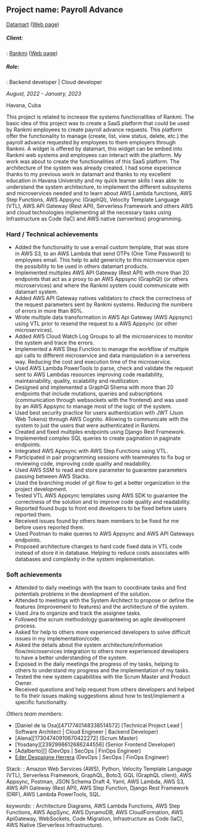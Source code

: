 ## **Project name: Payroll Advance**

[Datamart](https://www.linkedin.com/company/datamartcl/) ([Web page](https://datamart.cl/))

##### Client:
: [Rankmi](https://www.linkedin.com/company/rankmi/) ([Web page](https://www.rankmi.com/es/))

##### Role:
: Backend developer | Cloud developer

*August, 2022 - January, 2023*

Havana, Cuba

<!-- who is the client, what the client have, what the client want, what i can do -->

This project is related to increase the systems functionalities of Rankmi. The basic idea of this project was to create a SaaS platform that could be used by Rankmi employees to create payroll advance requests. This platform offer the functionality to manage (create, list, view status, delete, etc.) the payroll advance requested by employees to them employers through Rankmi. A widget is offered by datamart, this widget can be embed into Rankmi web
systems and employees can interact with the platform. My work was about to create the functionalities of this SaaS platform. The architecture of the system was already created. I had some experience thanks to my previous work in datamart and thanks to my excellent education in Havana University and my quick learner skills I was able: to understand the system architecture, to implement the different subsystems and microservices needed and to learn about AWS Lambda functions, AWS Step Functions, AWS Appsync (GraphQl), Velocity Template Language (VTL), AWS API Gateway (Rest API), Serverless Framework and others AWS and cloud technologies implementing all the necessary tasks using Infrastructure as Code (IaC) and AWS native (serverless) programming.

<!-- small description about the client and its requirements or problems, how I solve it -->
### Hard / Technical achievements

- Added the functionality to use a email custom template, that was store in AWS S3, to an AWS Lambda that send OTPs (One Time Password) to employees email. This help to add genericity to this microservice open the possibility to be used in others datamart products.
- Implemented multiples AWS API Gateway (Rest API) with more than 20 endpoints that act as a proxy to an AWS Appsync (GraphQl) (or others microservices) and where the Rankmi system could communicate with datamart system.
- Added AWS API Gateway natives validators to check the correctness of the request parameters sent by Rankmi systems. Reducing the numbers of errors in more than 80%.
- Wrote multiple data transformation in AWS Api Gateway (AWS Appsync) using VTL prior to resend the request to a AWS Appsync (or other microservices).
- Added AWS Cloud Watch Log Groups to all the microservices to monitor the system and trace the errors.
- Implemented a AWS Step Function to manage the workflow of multiple api calls to different microservice and data manipulation in a serverless way. Reducing the cost and execution time of the microservice.
- Used AWS Lambda PowerTools to parse, check and validate the request sent to AWS Lambdas resources improving code readability, maintainability, quality, scalability and reutilization.
- Designed and implemented a GraphQl Shema with more than 20 endpoints that include mutations, queries and subscriptions (communication through websockets with the frontend) and was used by an AWS Appsync to manage most of the logic of the system.
- Used best security practice for users authentication with JWT (Json Web Tokens) through AWS Cognito. Allowing to communicate with the system to just the users that were authenticated in Rankmi.
- Created and fixed multiples endpoints using Django Rest Framework.
- Implemented complex SQL queries to create pagination in paginate endpoints.
- Integrated AWS Appsync with AWS Step Functions using VTL.
- Participated in pair programming sessions with teammates to fix bug or reviewing code, improving code quality and readability.
- Used AWS SSM to read and store parameter to guarantee parameters passing between AWS Stacks.
- Used the branching model of git flow to get a better organization in the project development.
- Tested VTL AWS Appsync templates using AWS SDK to guarantee the correctness of the solution and to improve code quality and readability.
- Reported found bugs to front end developers to be fixed before users reported them.
- Received issues found by others team members to be fixed for me before users reported them.
- Used Postman to make queries to AWS Appsync and AWS API Gateways endpoints.
- Proposed architecture changes to hard code fixed data in VTL code instead of store it in database. Helping to reduce costs associates with databases and complexity in the system implementation.

### Soft achievements

- Attended to daily meetings with the team to coordinate tasks and find potentials problems in the development of the solution.
- Attended to meetings with the System Architect to propose or define the features (improvement to features) and the architecture of the system.
- Used Jira to organize and track the assignee tasks.
- Followed the scrum methodology guaranteeing an agile development process.
- Asked for help to others more experienced developers to solve difficult issues in my implementation/code.
- Asked the details about the system architecture/information flow/microservices integration to others more experienced developers to have a better understanding of the system.
- Exposed in the daily meetings the progress of my tasks, helping to others to understand my progress and the implementation of my tasks.
- Tested the new system capabilities with the Scrum Master and Product Owner.
- Received questions and help request from others developers and helped to fix their issues making suggestions about how to test/implement a specific functionality.

*Others team members*:
<!-- maybe extend this with more public profiles? -->
- [Daniel de la Osa][4717740148338514572] (Technical Project Lead | Software Architect | Cloud Engineer | Backend Developer)
- [Alena][17304740910670422272] (Scrum Master)
- [Yosdany][2392998612686244556] (Senior Frontend Developer)
- [Adalberto][] (DevOps | SecOps | FinOps Engineer)
- [Eder Despaigne Herrera](https://cu.linkedin.com/in/eder-despaigne-herrera-4185501b6) (DevOps | SecOps | FinOps Engineer)

Stack:
: Amazon Web Services (AWS), Python, Velocity Template Language (VTL), Serverless Framework, GraphQL, Boto3, GQL (GraphQL client), AWS Appsync, Postman, JSON Schema Draft 4, Yaml, AWS Lambda, AWS S3, AWS API Gateway (Rest API), AWS Step Function, Django Rest Framework (DRF), AWS Lambda PowerTools, SQL.
<!-- extend the keywords section -->
*keywords*:
: Architecture Diagrams, AWS Lambda Functions, AWS Step Functions, AWS AppSync, AWS DynamoDB, AWS CloudFormation, AWS ApiGateway, WebSockets, Code Migration, Infrastructure as Code (IaC), AWS Native (Serverless Infrastructure).
